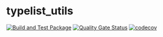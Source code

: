 # typelist_utils
[![Build and Test Package](https://github.com/cpp-playground/typelist-utils/actions/workflows/build_and_test.yml/badge.svg)](https://github.com/cpp-playground/typelist-utils/actions/workflows/build_and_test.yml)
[![Quality Gate Status](https://sonarcloud.io/api/project_badges/measure?project=cpp-playground_typelist-utils&metric=alert_status)](https://sonarcloud.io/summary/new_code?id=cpp-playground_typelist-utils)
[![codecov](https://codecov.io/gh/cpp-playground/typelist-utils/branch/main/graph/badge.svg?token=ZDSZZLN6MP)](https://codecov.io/gh/cpp-playground/typelist-utils)
